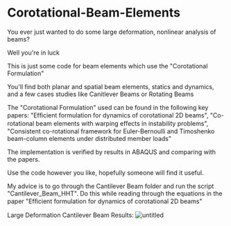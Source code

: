 # Corotational-Beam-Elements
You ever just wanted to do some large deformation, nonlinear analysis of beams?

Well you're in luck

This is just some code for beam elements which use the "Corotational Formulation"

You'll find both planar and spatial beam elements, statics and dynamics, and a few cases studies like Canitlever Beams or Rotating Beams

The "Corotational Formulation" used can be found in the following key papers:
  "Efﬁcient formulation for dynamics of corotational 2D beams", "Co-rotational beam elements with warping eﬀects in instability problems", "Consistent co-rotational framework for Euler-Bernoulli and Timoshenko beam-column elements under distributed member loads"
  
The implementation is verified by results in ABAQUS and comparing with the papers.

Use the code however you like, hopefully someone will find it useful.

My advice is to go through the Cantilever Beam folder and run the script "Cantilever_Beam_HHT". Do this while reading through the equations in the paper "Efﬁcient formulation for dynamics of corotational 2D beams"

Large Deformation Cantilever Beam Results:
![untitled](https://github.com/kenoticpurge/Corotational-Beam-Elements/assets/157754800/85a9475a-375b-4190-81ff-f868a5edab5b)

